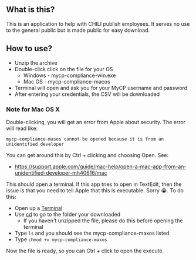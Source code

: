 ## What is this?
This is an application to help with CHILI publish employees. It serves no use to the general public but is made public for easy download.

## How to use?

* Unzip the archive
* Double-click click on the file for your OS
  * Windows - mycp-compliance-win.exe
  * Mac OS - mycp-compliance-macos
* Terminal will open and ask you for your MyCP username and password
* After entering your credentials, the CSV will be downloaded

### Note for Mac OS X

Double-clicking, you will get an error from Apple about security. The error will read like:

`mycp-compliance-masos cannot be opened because it is from an unidentified developer`

You can get around this by Ctrl + clicking and choosing Open. See:
* https://support.apple.com/guide/mac-help/open-a-mac-app-from-an-unidentified-developer-mh40616/mac

This should open a terminal. If this app tries to open in TextEdit, then the issue is that you need to tell Apple that this is executable. Sorry 😭. To do this:
* Open up a [Terminal](https://support.apple.com/guide/terminal/open-or-quit-terminal-apd5265185d-f365-44cb-8b09-71a064a42125/mac#:~:text=Open%20Terminal,,%20then%20double-click%20Terminal.)
* Use [cd](https://stackoverflow.com/questions/9547730/how-to-navigate-to-to-different-directories-in-the-terminal-mac) to go to the folder your downloaded
  * If you haven't unzipped the file, please do this before opening the terminal
* Type `ls` and you should see the mycp-compliance-maxos listed
* Type `chmod +x mycp-compliance-maxos`

Now the file is ready, so you can Ctrl + click to open the execute.